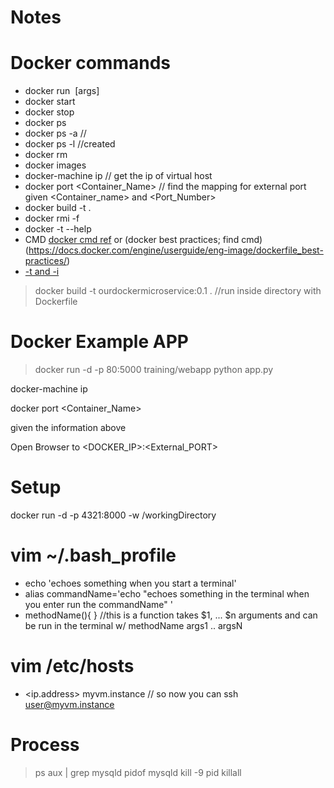 # Notes

# Docker commands

- docker run <image> [args]
- docker start
- docker stop
- docker ps
- docker ps -a //
- docker ps -l //created
- docker rm
- docker images
- docker-machine ip // get the ip of virtual host
- docker port <Container_Name> <Port Number> // find the mapping for external port given <Container_name> and <Port_Number>
- docker build -t <new-image-name> . 
- docker rmi -f <img or name>
- docker -t --help 
- CMD [docker cmd ref](https://docs.docker.com/engine/reference/builder/#cmd) or (docker best practices; find cmd)(https://docs.docker.com/engine/userguide/eng-image/dockerfile_best-practices/)
- [-t and -i](https://coreos.com/os/docs/latest/getting-started-with-docker.html)

>docker build -t ourdockermicroservice:0.1 . //run inside directory with Dockerfile

# Docker Example APP
>docker run -d -p 80:5000 training/webapp python app.py

docker-machine ip

docker port <Container_Name> <Port Number>

given the information above

Open Browser to <DOCKER_IP>:<External_PORT>


# Setup
docker run -d -p 4321:8000 -w /workingDirectory

# vim ~/.bash_profile 

- echo 'echoes something when you start a terminal'
- alias commandName='echo "echoes something in the terminal when you enter run the commandName" '
- methodName(){ } //this is a function takes $1, ... $n arguments and can be run in the terminal w/ methodName args1 .. argsN

# vim /etc/hosts

- <ip.address> myvm.instance  // so now you can ssh user@myvm.instance

# Process
> ps aux | grep mysqld
pidof mysqld
kill -9 pid
killall <processName>
